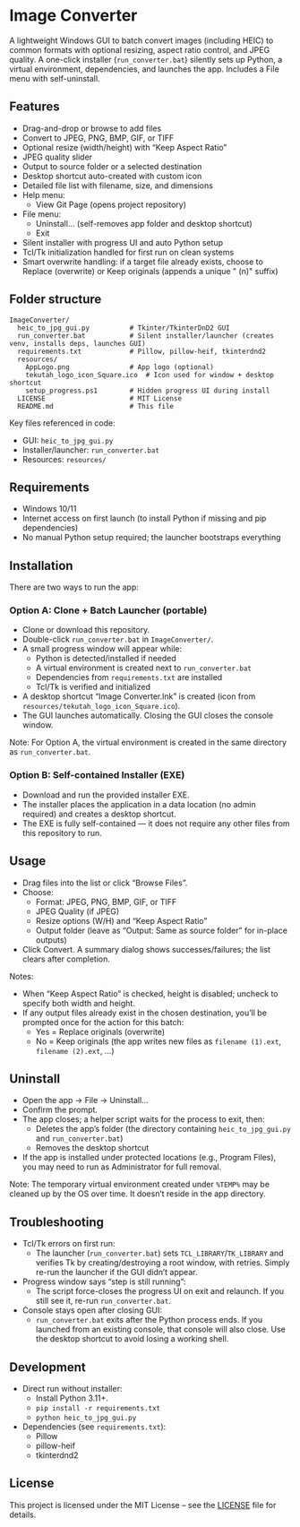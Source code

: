 # Image Converter

A lightweight Windows GUI to batch convert images (including HEIC) to common formats with optional resizing, aspect ratio control, and JPEG quality. A one-click installer (`run_converter.bat`) silently sets up Python, a virtual environment, dependencies, and launches the app. Includes a File menu with self-uninstall.

## Features

- Drag-and-drop or browse to add files
- Convert to JPEG, PNG, BMP, GIF, or TIFF
- Optional resize (width/height) with “Keep Aspect Ratio”
- JPEG quality slider
- Output to source folder or a selected destination
- Desktop shortcut auto-created with custom icon
- Detailed file list with filename, size, and dimensions
- Help menu:
  - View Git Page (opens project repository)
- File menu:
  - Uninstall… (self-removes app folder and desktop shortcut)
  - Exit
- Silent installer with progress UI and auto Python setup
- Tcl/Tk initialization handled for first run on clean systems
- Smart overwrite handling: if a target file already exists, choose to Replace (overwrite) or Keep originals (appends a unique " (n)" suffix)

## Folder structure

```
ImageConverter/
  heic_to_jpg_gui.py          # Tkinter/TkinterDnD2 GUI
  run_converter.bat           # Silent installer/launcher (creates venv, installs deps, launches GUI)
  requirements.txt            # Pillow, pillow-heif, tkinterdnd2
  resources/
    AppLogo.png               # App logo (optional)
    tekutah_logo_icon_Square.ico  # Icon used for window + desktop shortcut
    setup_progress.ps1        # Hidden progress UI during install
  LICENSE                     # MIT License
  README.md                   # This file
```

Key files referenced in code:
- GUI: `heic_to_jpg_gui.py`
- Installer/launcher: `run_converter.bat`
- Resources: `resources/`

## Requirements

- Windows 10/11
- Internet access on first launch (to install Python if missing and pip dependencies)
- No manual Python setup required; the launcher bootstraps everything

## Installation

There are two ways to run the app:

### Option A: Clone + Batch Launcher (portable)

- Clone or download this repository.
- Double-click `run_converter.bat` in `ImageConverter/`.
- A small progress window will appear while:
  - Python is detected/installed if needed
  - A virtual environment is created next to `run_converter.bat`
  - Dependencies from `requirements.txt` are installed
  - Tcl/Tk is verified and initialized
- A desktop shortcut “Image Converter.lnk” is created (icon from `resources/tekutah_logo_icon_Square.ico`).
- The GUI launches automatically. Closing the GUI closes the console window.

Note: For Option A, the virtual environment is created in the same directory as `run_converter.bat`.

### Option B: Self-contained Installer (EXE)

- Download and run the provided installer EXE.
- The installer places the application in a data location (no admin required) and creates a desktop shortcut.
- The EXE is fully self-contained — it does not require any other files from this repository to run.

## Usage

- Drag files into the list or click “Browse Files”.
- Choose:
  - Format: JPEG, PNG, BMP, GIF, or TIFF
  - JPEG Quality (if JPEG)
  - Resize options (W/H) and “Keep Aspect Ratio”
  - Output folder (leave as “Output: Same as source folder” for in-place outputs)
- Click Convert. A summary dialog shows successes/failures; the list clears after completion.

Notes:
- When “Keep Aspect Ratio” is checked, height is disabled; uncheck to specify both width and height.
- If any output files already exist in the chosen destination, you’ll be prompted once for the action for this batch:
  - Yes = Replace originals (overwrite)
  - No = Keep originals (the app writes new files as `filename (1).ext`, `filename (2).ext`, …)

## Uninstall

- Open the app → File → Uninstall…
- Confirm the prompt.
- The app closes; a helper script waits for the process to exit, then:
  - Deletes the app’s folder (the directory containing `heic_to_jpg_gui.py` and `run_converter.bat`)
  - Removes the desktop shortcut
- If the app is installed under protected locations (e.g., Program Files), you may need to run as Administrator for full removal.

Note: The temporary virtual environment created under `%TEMP%` may be cleaned up by the OS over time. It doesn’t reside in the app directory.

## Troubleshooting

- Tcl/Tk errors on first run:
  - The launcher (`run_converter.bat`) sets `TCL_LIBRARY`/`TK_LIBRARY` and verifies Tk by creating/destroying a root window, with retries. Simply re-run the launcher if the GUI didn’t appear.
- Progress window says “step is still running”:
  - The script force-closes the progress UI on exit and relaunch. If you still see it, re-run `run_converter.bat`.
- Console stays open after closing GUI:
  - `run_converter.bat` exits after the Python process ends. If you launched from an existing console, that console will also close. Use the desktop shortcut to avoid losing a working shell.

## Development

- Direct run without installer:
  - Install Python 3.11+.
  - `pip install -r requirements.txt`
  - `python heic_to_jpg_gui.py`
- Dependencies (see `requirements.txt`):
  - Pillow
  - pillow-heif
  - tkinterdnd2

## License

This project is licensed under the MIT License – see the [LICENSE](LICENSE) file for details.
